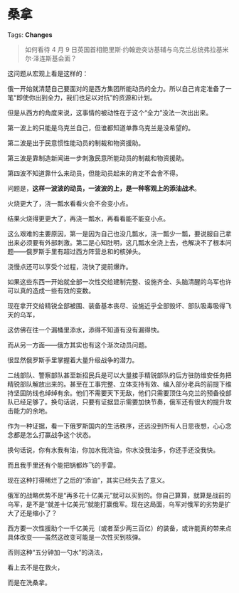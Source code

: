 # 桑拿

Tags: **Changes**

> 如何看待 4 月 9 日英国首相鲍里斯·约翰逊突访基辅与乌克兰总统弗拉基米尔·泽连斯基会面？



这问题从宏观上看是这样的：

俄一开始就清楚自己要面对的是西方集团所能动员的全力。所以自己肯定准备了一笔“即使你出到全力，我们也足以对抗”的资源和计划。

但是从西方的角度来说，这事情的被动性在于这个“全力”没法一次出出来。

第一波上的只能是乌克兰自己，但谁都知道单靠乌克兰是没希望的。

第二波是出于民意惯性能动员的制裁和物资援助。

第三波是靠制造新闻进一步刺激民意所能动员的制裁和物资援助。

第四波不知道靠什么来动员，但能动员起来的肯定不会舍不得。

问题是，**这样一波波的动员，一波波的上，是一种客观上的添油战术**。

火烧更大了，浇一瓢水看看火会不会变小点。

结果火烧得更更大了，再浇一瓢水，再看看能不能变小点。

这么艰难的主要原因，第一是因为自己也没几瓢水，浇一瓢少一瓢，要说服自己拿出来必须要有外部刺激。第二是心知肚明，这几瓢水全浇上去，也解决不了根本问题——俄罗斯手里有超过西方阵营总和的核弹头。

浇慢点还可以享受个过程，浇快了提前爆炸。

  


如果这些东西一开始就全部一次性交给建制完整、设施齐全、头脑清醒的乌军也许可以真的造成一些有效的变数。

现在拿开交给精锐全部被围、装备基本丧尽、设施近乎全部毁坏、部队吸毒吸得飞天的乌军，

这仿佛在往一个漏桶里添水，添得不知道有没有漏得快。

而从另一方面——俄方其实也有这个渐次动员问题。

很显然俄罗斯手里掌握着大量升级战争的潜力。

二线部队、警察部队甚至新招民兵是可以大量接手精锐部队的后方驻防维安任务把精锐部队解放出来的。甚至在工事完整、立体支持有效、编入部分老兵的前提下维持坚固防线也绰绰有余。他们不需要天下无敌，他们只需要顶住乌克兰的预备役部队已经足够了。换句话说，只要有证据显示需要加快节奏，俄军还有很大的提升攻击能力的余地。

作为一种证据，看一下俄罗斯国内的生活秩序，还远没到所有人日思夜想，心心念念都是怎么打赢战争这个状态。

换句话说，你有水我有油，你加水我浇油，你水没我油多，你还手还没我快。

而且我手里还有个能把锅都炸飞的手雷。

  


现在这种打得稀烂了之后的“添油”，其实已经失去了意义。

俄军的战略优势不是“再多花十亿美元”就可以买到的。你自己算算，就算是战前的乌军，是不是“就差十亿美元”就能打赢俄军。现在这局面，乌军对俄军的劣势是扩大了还是缩小了？

西方要一次性援助个一千亿美元（或者至少两三百亿）的装备，或许能真的带来点具体改变——虽然这改变可能是一次性买到核弹。

  


否则这种“五分钟加一勺水”的浇法，

看上去不是在救火，

而是在洗桑拿。



